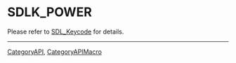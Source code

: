 # SDLK_POWER

Please refer to [SDL_Keycode](SDL_Keycode) for details.

----
[CategoryAPI](CategoryAPI), [CategoryAPIMacro](CategoryAPIMacro)

